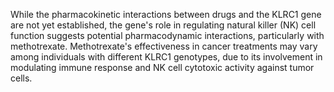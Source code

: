 While the pharmacokinetic interactions between drugs and the KLRC1 gene are not yet established, the gene's role in regulating natural killer (NK) cell function suggests potential pharmacodynamic interactions, particularly with methotrexate. Methotrexate's effectiveness in cancer treatments may vary among individuals with different KLRC1 genotypes, due to its involvement in modulating immune response and NK cell cytotoxic activity against tumor cells.